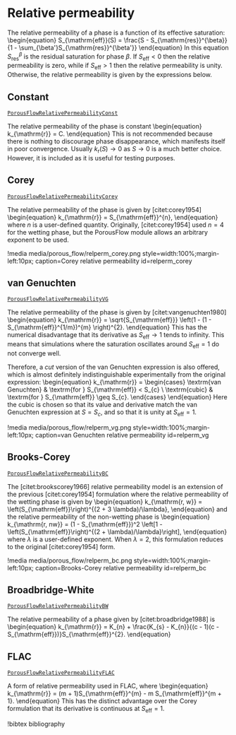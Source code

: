 # Relative permeability

The relative permeability of a phase is a function of its effective
saturation:
\begin{equation}
S_{\mathrm{eff}}(S) = \frac{S - S_{\mathrm{res}}^{\beta}}{1 -
  \sum_{\beta'}S_{\mathrm{res}}^{\beta'}}
\end{equation}
In this equation $S_{\mathrm{res}}^{\beta}$ is the residual
saturation for phase $\beta$.  If $S_{\mathrm{eff}} < 0$ then the
relative permeability is zero, while if $S_{\mathrm{eff}}>1$ then the
relative permeability is unity.  Otherwise, the relative permeability
is given by the expressions below.

## Constant

[`PorousFlowRelativePermeabilityConst`](/PorousFlowRelativePermeabilityConst.md)

The relative permeability of the phase is constant
\begin{equation}
k_{\mathrm{r}} = C.
\end{equation}
This is not recommended because there is nothing to discourage phase
disappearance, which manifests itself in poor convergence.  Usually
$k_{\mathrm{r}}(S) \rightarrow 0$ as $S\rightarrow 0$ is a much better
choice. However, it is included as it is useful for testing purposes.

## Corey

[`PorousFlowRelativePermeabilityCorey`](/PorousFlowRelativePermeabilityCorey.md)

The relative permeability of the phase is given by [citet:corey1954]
\begin{equation}
k_{\mathrm{r}} = S_{\mathrm{eff}}^{n},
\end{equation}
where $n$ is a user-defined quantity. Originally, [citet:corey1954] used $n = 4$ for the wetting phase, but the PorousFlow module allows an arbitrary exponent to be used.

!media media/porous_flow/relperm_corey.png style=width:100%;margin-left:10px; caption=Corey relative permeability id=relperm_corey


## van Genuchten

[`PorousFlowRelativePermeabilityVG`](/PorousFlowRelativePermeabilityVG.md)

The relative permeability of the phase is given by [citet:vangenuchten1980]
\begin{equation}
k_{\mathrm{r}} = \sqrt{S_{\mathrm{eff}}} \left(1 - (1 -
S_{\mathrm{eff}}^{1/m})^{m} \right)^{2}.
\end{equation}
This has the numerical disadvantage that its derivative as
$S_{\mathrm{eff}}\rightarrow 1$ tends to infinity.  This means that
simulations where the saturation oscillates around
$S_{\mathrm{eff}}=1$ do not converge well.

Therefore, a *cut* version of the van Genuchten expression is also offered, which is
almost definitely indistinguishable experimentally from the original expression:
\begin{equation}
k_{\mathrm{r}} =
\begin{cases}
\textrm{van Genuchten} & \textrm{for } S_{\mathrm{eff}} < S_{c} \\
\textrm{cubic} & \textrm{for } S_{\mathrm{eff}} \geq S_{c}.
\end{cases}
\end{equation}
Here the cubic is chosen so that its value and derivative match the
van Genuchten expression at $S=S_{c}$, and so that it is unity at
$S_{\mathrm{eff}}=1$.

!media media/porous_flow/relperm_vg.png style=width:100%;margin-left:10px; caption=van Genuchten relative permeability id=relperm_vg

## Brooks-Corey

[`PorousFlowRelativePermeabilityBC`](/PorousFlowRelativePermeabilityBC.md)

The [citet:brookscorey1966] relative permeability model is an extension of the previous  [citet:corey1954] formulation where the relative permeability of the wetting phase is given by
\begin{equation}
k_{\mathrm{r, w}} = \left(S_{\mathrm{eff}}\right)^{(2 + 3 \lambda)/\lambda},
\end{equation}
and the relative permeability of the non-wetting phase is
\begin{equation}
k_{\mathrm{r, nw}} = (1 - S_{\mathrm{eff}})^2 \left[1 - \left(S_{\mathrm{eff}}\right)^{(2 + \lambda)/\lambda}\right],
\end{equation}
where $\lambda$ is a user-defined exponent. When $\lambda = 2$, this formulation reduces
to the original [citet:corey1954] form.

!media media/porous_flow/relperm_bc.png style=width:100%;margin-left:10px; caption=Brooks-Corey relative permeability id=relperm_bc

## Broadbridge-White

[`PorousFlowRelativePermeabilityBW`](/PorousFlowRelativePermeabilityBW.md)

The relative permeability of a phase given by [citet:broadbridge1988] is
\begin{equation}
k_{\mathrm{r}} = K_{n} + \frac{K_{s} - K_{n}}{(c - 1)(c -
  S_{\mathrm{eff}})}S_{\mathrm{eff}}^{2}.
\end{equation}

## FLAC

[`PorousFlowRelativePermeabilityFLAC`](/PorousFlowRelativePermeabilityFLAC.md)

A form of relative permeability used in FLAC, where
\begin{equation}
k_{\mathrm{r}} = (m + 1)S_{\mathrm{eff}}^{m} - m S_{\mathrm{eff}}^{m + 1}.
\end{equation}
This has the distinct advantage over the Corey formulation that its
derivative is continuous at $S_{\mathrm{eff}}=1$.


!bibtex bibliography

